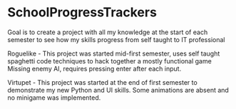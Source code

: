 # SchoolProgressTrackers
Goal is to create a project with all my knowledge at the start of each semester to see how my skills progress from self taught to IT professional

Roguelike - This project was started mid-first semester, uses self taught spaghetti code techniques to hack together a mostly functional game
Missing enemy AI, requires pressing enter after each input.

Virtupet - This project was started at the end of first semester to demonstrate my new Python and UI skills. 
Some animations are absent and no minigame was implemented.
